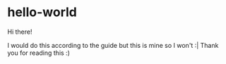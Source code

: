 # hello-world

Hi there!

I would do this according to the guide but this is mine so I won't :|
Thank you for reading this :)
